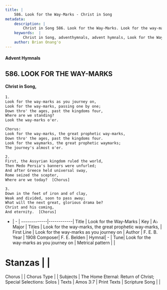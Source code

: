 ```yaml
---
title: |
    586. Look for the Way-Marks - Christ in Song
metadata:
    description: |
        Christ in Song 586. Look for the Way-Marks. Look for the way-marks as you journey on, Look for the way-marks, passing one by one; Down thro' the ages, past the kingdoms four, Where are we standing? Look the way-marks o'er. Chorus: Look for the way-marks, the great prophetic way-marks, Down thro' the ages, past the kingdoms four. Look for the waymarks, the great prophetic waymarks; The journey's almost o'er.
    keywords:  |
        Christ in Song, adventhymnals, advent hymnals, Look for the Way-Marks, Look for the way-marks as you journey on. Look for the way-marks, the great prophetic way-marks,
    author: Brian Onang'o
---
```


#### Advent Hymnals
## 586. LOOK FOR THE WAY-MARKS
####  Christ in Song,

```txt
1.
Look for the way-marks as you journey on,
Look for the way-marks, passing one by one;
Down thro' the ages, past the kingdoms four,
Where are we standing?
Look the way-marks o'er.

Chorus:
Look for the way-marks, the great prophetic way-marks,
Down thro' the ages, past the kingdoms four.
Look for the waymarks, the great prophetic waymarks;
The journey's almost o'er.

2.
First, the Assyrian kingdom ruled the world,
Then Medo Persia's banners were unfurled;
And after Greece held universal sway,
Rome seized the scepter,
Where are we today?  [Chorus]

3.
Down in the feet of iron and of clay,
Weak and divided, soon to pass away;
What will the next great, glorious drama be?
Christ and his coming, 
And eternity.  [Chorus]

```

- |   -  |
-------------|------------|
Title | Look for the Way-Marks |
Key | A♭ Major |
Titles | Look for the way-marks, the great prophetic way-marks, |
First Line | Look for the way-marks as you journey on |
Author | F. E. B.
Year | 1908
Composer| F. E. Belden |
Hymnal|  - |
Tune| Look for the way-marks as you journey on |
Metrical pattern | |
# Stanzas |  |
Chorus |  |
Chorus Type |  |
Subjects | The Home Eternal: Return of Christ; Special Selections: Solos |
Texts | Amos 3:7 |
Print Texts | 
Scripture Song |  |
    
